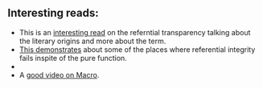 ## Interesting reads:

- This is an [interesting read](https://stackoverflow.com/a/9859966/2046462) on the referntial transparency talking about the literary origins and more about the term.
- [This demonstrates](https://github.com/jafingerhut/thalia/blob/master/doc/other-topics/referential-transparency.md) about some of the places where referential integrity fails inspite of the pure function.
- 
- A [good video on Macro](https://www.youtube.com/watch?v=0JXhJyTo5V8&ab_channel=ClojureTV).